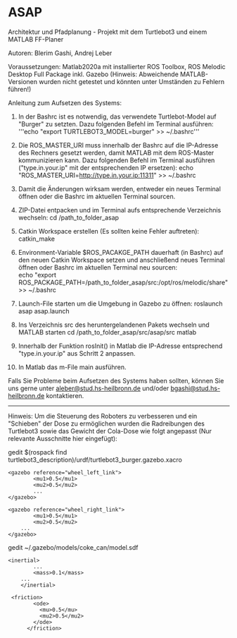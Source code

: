 # ASAP
Architektur und Pfadplanung - Projekt mit dem Turtlebot3 und einem MATLAB FF-Planer

Autoren: Blerim Gashi, Andrej Leber

Voraussetzungen: Matlab2020a mit installierter ROS Toolbox, ROS Melodic Desktop Full Package inkl. Gazebo
		 (Hinweis: Abweichende MATLAB-Versionen wurden nicht getestet und könnten unter Umständen zu Fehlern führen!)


Anleitung zum Aufsetzen des Systems:

1. In der Bashrc ist es notwendig, das verwendete Turtlebot-Model auf "Burger" zu setzten. Dazu folgenden Befehl im Terminal ausführen:
	'''echo "export TURTLEBOT3_MODEL=burger" >> ~/.bashrc'''

2. Die ROS_MASTER_URI muss innerhalb der Bashrc auf die IP-Adresse des Rechners gesetzt werden, damit MATLAB mit dem ROS-Master kommunizieren kann. Dazu folgenden Befehl im Terminal ausführen ("type.in.your.ip" mit der entsprechenden IP ersetzen):
	echo "ROS_MASTER_URI=http://type.in.your.ip:11311" >> ~/.bashrc

3. Damit die Änderungen wirksam werden, entweder ein neues Terminal öffnen oder die Bashrc im aktuellen Terminal sourcen.

4. ZIP-Datei entpacken und im Terminal aufs entsprechende Verzeichnis wechseln:
	cd /path_to_folder_asap 

5. Catkin Workspace erstellen (Es sollten keine Fehler auftreten):
	catkin_make

6. Environment-Variable $ROS_PACAKGE_PATH dauerhaft (in Bashrc) auf den neuen Catkin Workspace setzen und anschließend neues Terminal öffnen oder Bashrc im aktuellen Terminal neu sourcen:  
	echo "export ROS_PACKAGE_PATH=/path_to_folder_asap/src:/opt/ros/melodic/share" >> ~/.bashrc

7. Launch-File starten um die Umgebung in Gazebo zu öffnen:
	roslaunch asap asap.launch

8. Ins Verzeichnis src des heruntergelandenen Pakets wechseln und MATLAB starten
	cd /path_to_folder_asap/src/asap/src
	matlab

9. Innerhalb der Funktion rosInit() in Matlab die IP-Adresse entsprechend "type.in.your.ip" aus Schritt 2 anpassen.

10. In Matlab das m-File main ausführen.

Falls Sie Probleme beim Aufsetzen des Systems haben sollten, können Sie uns gerne unter aleber@stud.hs-heilbronn.de und/oder bgashi@stud.hs-heilbronn.de kontaktieren.

-----------------------------------------------------------------------------

Hinweis: Um die Steuerung des Roboters zu verbesseren und ein "Schieben" der Dose zu ermöglichen wurden die Radreibungen des Turtlebot3 sowie das Gewicht der Cola-Dose wie folgt angepasst (Nur relevante Ausschnitte hier eingefügt):

gedit $(rospack find turtlebot3_description)/urdf/turtlebot3_burger.gazebo.xacro

	<gazebo reference="wheel_left_link">
    		<mu1>0.5</mu1>
    		<mu2>0.5</mu2>
    		...
  	</gazebo>

  	<gazebo reference="wheel_right_link">
    		<mu1>0.5</mu1>
    		<mu2>0.5</mu2>
   		...
  	</gazebo>

gedit ~/.gazebo/models/coke_can/model.sdf

	<inertial>
        	...
        	<mass>0.1</mass>
		...
        </inertial>

	 <friction>
            <ode>
              <mu>0.5</mu>
              <mu2>0.5</mu2>
            </ode>
          </friction>

